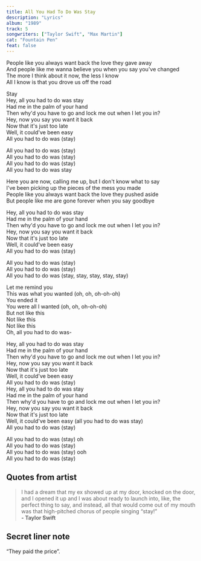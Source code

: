 ```yaml
---
title: All You Had To Do Was Stay
description: "Lyrics"
album: "1989"
track: 5
songwriters: ["Taylor Swift", "Max Martin"]
cat: "Fountain Pen"
feat: false
---
```


<p className="verse-one">
People like you always want back the love they gave away <br />
And people like me wanna believe you when you say you've changed <br />
The more I think about it now, the less I know <br />
All I know is that you drove us off the road <br />
</p>
<p className="chorus">
Stay <br />
Hey, all you had to do was stay <br />
Had me in the palm of your hand <br />
Then why'd you have to go and lock me out when I let you in? <br />
Hey, now you say you want it back <br />
Now that it's just too late <br />
Well, it could've been easy <br />
All you had to do was (stay) <br />
</p>
<p className="post-chorus">
All you had to do was (stay) <br />
All you had to do was (stay) <br />
All you had to do was (stay) <br />
All you had to do was stay <br />
</p>
<p className="verse-two">
Here you are now, calling me up, but I don't know what to say <br />
I've been picking up the pieces of the mess you made <br />
People like you always want back the love they pushed aside <br />
But people like me are gone forever when you say goodbye <br />
</p>
<p className="chorus">
Hey, all you had to do was stay <br />
Had me in the palm of your hand <br />
Then why'd you have to go and lock me out when I let you in? <br />
Hey, now you say you want it back <br />
Now that it's just too late <br />
Well, it could've been easy <br />
All you had to do was (stay) <br />
</p>
<p className="post-chorus">
All you had to do was (stay) <br />
All you had to do was (stay) <br />
All you had to do was (stay, stay, stay, stay, stay) <br />
</p>
<p className="bridge">
Let me remind you <br />
This was what you wanted (oh, oh, oh-oh-oh) <br />
You ended it <br />
You were all I wanted (oh, oh, oh-oh-oh) <br />
But not like this <br />
Not like this <br />
Not like this <br />
Oh, all you had to do was- <br />
</p>
<p className="chorus">
Hey, all you had to do was stay <br />
Had me in the palm of your hand <br />
Then why'd you have to go and lock me out when I let you in? <br />
Hey, now you say you want it back <br />
Now that it's just too late <br />
Well, it could've been easy <br />
All you had to do was (stay) <br />
Hey, all you had to do was stay <br />
Had me in the palm of your hand <br />
Then why'd you have to go and lock me out when I let you in? <br />
Hey, now you say you want it back <br />
Now that it's just too late <br />
Well, it could've been easy (all you had to do was stay) <br />
All you had to do was (stay) <br />
</p>
<p className="outro">
All you had to do was (stay) oh <br />
All you had to do was (stay) <br />
All you had to do was (stay) ooh <br />
All you had to do was (stay) <br />
</p>

## Quotes from artist

<blockquote>
I had a dream that my ex showed up at my door, knocked on the door, and I opened it up and I was about ready to launch into, like, the perfect thing to say, and instead, all that would come out of my mouth was that high-pitched chorus of people singing “stay!”
<br />
<b>- Taylor Swift</b>
</blockquote>

## Secret liner note

“They paid the price”.
